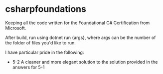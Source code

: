 # csharpfoundations
Keeping all the code written for the Foundational C# Certification from Microsoft.

After build, run using dotnet run {args}, where args can be the number of the folder of files you'd like to run.

I have particular pride in the following:
- 5-2 A cleaner and more elegant solution to the solution provided in the answers for 5-1